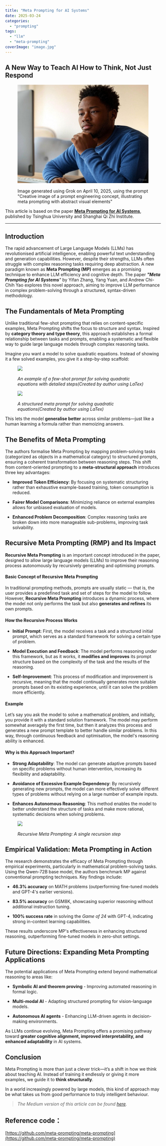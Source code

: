```yaml
---
title: "Meta Prompting for AI Systems"
date: 2025-03-24
categories: 
  - "prompting"
tags: 
  - "llm"
  - "meta-prompting"
coverImage: "image.jpg"
---
```


## A New Way to Teach AI How to Think, Not Just Respond

<figure>

![](images/image.jpg)

<figcaption>

Image generated using Grok on April 10, 2025, using the prompt "Creative image of a prompt engineering concept, illustrating meta prompting with abstract visual elements"

</figcaption>

</figure>

This article is based on the paper **[Meta Prompting for AI Systems](https://arxiv.org/pdf/2311.11482)**, published by Tsinghua University and Shanghai Qi Zhi Institute.

* * *

## Introduction

The rapid advancement of Large Language Models (LLMs) has revolutionised artificial intelligence, enabling powerful text understanding and generation capabilities. However, despite their strengths, LLMs often struggle with complex reasoning tasks requiring deep abstraction. A new paradigm known as **Meta Prompting (MP)** emerges as a promising technique to enhance LLM efficiency and cognitive depth. The paper _**"Meta Prompting for AI Systems**"_ by Yifan Zhang, Yang Yuan, and Andrew Chi-Chih Yao explores this novel approach, aiming to improve LLM performance in complex problem-solving through a structured, syntax-driven methodology.

## The Fundamentals of Meta Prompting

Unlike traditional few-shot prompting that relies on content-specific examples, Meta Prompting shifts the focus to structure and syntax. Inspired by **category theory and type theory**, this approach establishes a formal relationship between tasks and prompts, enabling a systematic and flexible way to guide large language models through complex reasoning tasks.

Imagine you want a model to solve quadratic equations. Instead of showing it a few solved examples, you give it a step-by-step scaffold:

<figure>

![](images/Screenshot-2025-03-23-at-1.31.33 pm.png)

<figcaption>

_An example of a few-shot prompt for solving quadratic equations with detailed steps(Created by author using LaTex)_

</figcaption>

</figure>

<figure>

![](images/Screenshot-2025-03-23-at-1.40.17 pm-970x1024.png)

<figcaption>

_A structured meta prompt for solving quadratic equations(Created by author using LaTex)_

</figcaption>

</figure>

This lets the model **generalise better** across similar problems—just like a human learning a formula rather than memoizing answers.

## The Benefits of Meta Prompting

The authors formalise Meta Prompting by mapping problem-solving tasks (categorized as objects in a mathematical category) to structured prompts, ensuring a coherent transformation between reasoning steps. This shift from content-oriented prompting to a **meta-structural approach** introduces three key advantages:

- **Improved Token Efficiency**: By focusing on systematic structuring rather than exhaustive example-based training, token consumption is reduced.

- **Fairer Model Comparisons**: Minimizing reliance on external examples allows for unbiased evaluation of models.

- **Enhanced Problem Decomposition**: Complex reasoning tasks are broken down into more manageable sub-problems, improving task solvability.

## Recursive Meta Prompting (RMP) and Its Impact

**Recursive Meta Prompting** is an important concept introduced in the paper, designed to allow large language models (LLMs) to improve their reasoning process autonomously by recursively generating and optimising prompts.

#### Basic Concept of Recursive Meta Prompting

In traditional prompting methods, prompts are usually static — that is, the user provides a predefined task and set of steps for the model to follow. However, **Recursive Meta Prompting** introduces a dynamic process, where the model not only performs the task but also **generates and refines** its own prompts.

#### How the Recursive Process Works

- **Initial Prompt**: First, the model receives a task and a structured initial prompt, which serves as a standard framework for solving a certain type of problem.

- **Model Execution and Feedback**: The model performs reasoning under this framework, but as it works, it **modifies and improves** its prompt structure based on the complexity of the task and the results of the reasoning.

- **Self-Improvement**: This process of modification and improvement is recursive, meaning that the model continually generates more suitable prompts based on its existing experience, until it can solve the problem more efficiently.

#### Example

Let’s say you ask the model to solve a mathematical problem, and initially, you provide it with a standard solution framework. The model may perform somewhat averagely the first time, but then it analyzes this process and generates a new prompt template to better handle similar problems. In this way, through continuous feedback and optimisation, the model's reasoning ability is enhanced.

#### Why is this Approach Important?

- **Strong Adaptability**: The model can generate adaptive prompts based on specific problems without human intervention, increasing its flexibility and adaptability.

- **Avoidance of Excessive Example Dependency**: By recursively generating new prompts, the model can more effectively solve different types of problems without relying on a large number of example inputs.

- **Enhances Autonomous Reasoning**: This method enables the model to better understand the structure of tasks and make more rational, systematic decisions when solving problems.

<figure>

![](images/Screenshot-2025-03-24-at-11.38.59 am-1024x425.png)

<figcaption>

_Recursive Meta Prompting: A single recursion step_

</figcaption>

</figure>

## Empirical Validation: Meta Prompting in Action

The research demonstrates the efficacy of Meta Prompting through empirical experiments, particularly in mathematical problem-solving tasks. Using the Qwen-72B base model, the authors benchmark MP against conventional prompting techniques. Key findings include:

- **46.3% accuracy** on MATH problems (outperforming fine-tuned models and GPT-4's earlier versions).

- **83.5% accuracy** on GSM8K, showcasing superior reasoning without additional instruction tuning.

- **100% success rate** in solving the _Game of 24_ with GPT-4, indicating strong in-context learning capabilities.

These results underscore MP's effectiveness in enhancing structured reasoning, outperforming fine-tuned models in zero-shot settings.

## Future Directions: Expanding Meta Prompting Applications

The potential applications of Meta Prompting extend beyond mathematical reasoning to areas like:

- **Symbolic AI and theorem proving** - Improving automated reasoning in formal logic.

- **Multi-modal AI** - Adapting structured prompting for vision-language models.

- **Autonomous AI agents** - Enhancing LLM-driven agents in decision-making environments.

As LLMs continue evolving, Meta Prompting offers a promising pathway toward **greater cognitive alignment, improved interpretability, and enhanced adaptability** in AI systems.

## Conclusion

Meta Prompting is more than just a clever trick—it’s a shift in how we think about teaching AI. Instead of training it endlessly or giving it more examples, we guide it to **think structurally**.

In a world increasingly powered by large models, this kind of approach may be what takes us from good performance to truly intelligent behaviour.

> _The Medium version of this article can be found [here](https://medium.com/@researchgraph/meta-prompting-for-ai-systems-8759bc93b508)._

## Reference code：

[https://github.com/meta-prompting/meta-prompting](https://github.com/meta-prompting/meta-prompting)
